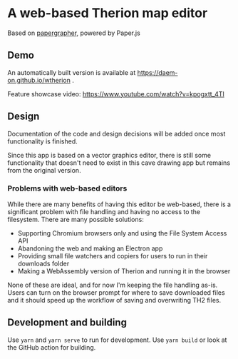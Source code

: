 # A web-based Therion map editor
Based on [papergrapher](https://github.com/w00dn/papergrapher/), powered by Paper.js

## Demo
An automatically built version is available at https://daem-on.github.io/wtherion .

Feature showcase video: https://www.youtube.com/watch?v=kpogxtt_4TI

## Design
Documentation of the code and design decisions will be added once most functionality is finished.

Since this app is based on a vector graphics editor, there is still some functionality that doesn't need to exist in this cave drawing app but remains from the original version.

### Problems with web-based editors
While there are many benefits of having this editor be web-based, there is a significant problem with file handling and having no access to the filesystem. There are many possible solutions:
- Supporting Chromium browsers only and using the File System Access API
- Abandoning the web and making an Electron app
- Providing small file watchers and copiers for users to run in their downloads folder
- Making a WebAssembly version of Therion and running it in the browser

None of these are ideal, and for now I'm keeping the file handling as-is. Users can turn on the browser prompt for where to save downloaded files and it should speed up the workflow of saving and overwriting TH2 files.

## Development and building
Use `yarn` and `yarn serve` to run for development. Use `yarn build` or look at the GitHub action for building.